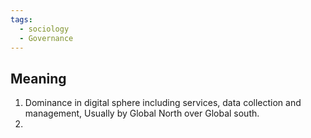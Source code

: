 ```yaml
---
tags:
  - sociology
  - Governance
---
```

## Meaning
1. Dominance in digital sphere including services, data collection and management, Usually by Global North over Global south.
2. 